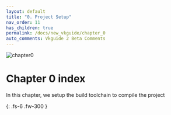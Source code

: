 ```yaml
---
layout: default
title: "0. Project Setup"
nav_order: 11
has_children: true
permalink: /docs/new_vkguide/chapter_0
auto_comments: Vkguide 2 Beta Comments
---
```

![chapter0]({{site.baseurl}}/diagrams/chapter0.png)


# Chapter 0 index


In this chapter, we setup the build toolchain to compile the project

{: .fs-6 .fw-300 }
